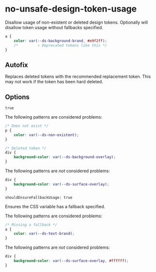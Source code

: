# no-unsafe-design-token-usage

Disallow usage of non-existent or deleted design tokens. Optionally will disallow token usage
without fallbacks specified.

```css
a {
	color: var(--ds-background-brand, #e9f2ff);
	/*         ↑ Deprecated tokens like this */
}
```

## Autofix

Replaces deleted tokens with the recommended replacement token. This may not work if the token has
been hard deleted.

## Options

`true`

The following patterns are considered problems:

```css
/* Does not exist */
p {
	color: var(--ds-non-existent);
}
```

```css
/* Deleted token */
div {
	background-color: var(--ds-background-overlay);
}
```

The following patterns are _not_ considered problems:

```css
div {
	background-color: var(--ds-surface-overlay);
}
```

`shouldEnsureFallbackUsage: true`

Ensures the CSS variable has a fallback specified.

The following patterns are considered problems:

```css
/* Missing a fallback */
a {
	color: var(--ds-text-brand);
}
```

The following patterns are _not_ considered problems:

```css
div {
	background-color: var(--ds-surface-overlay, #ffffff);
}
```
